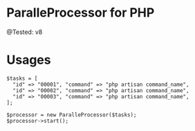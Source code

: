# ParalleProcessor for PHP
@Tested: v8


# Usages 

```
$tasks = [
  "id" => "00001", "command" => "php artisan command_name",
  "id" => "00002", "command" => "php artisan command_name",
  "id" => "00003", "command" => "php artisan command_name",
];

$processor = new ParalleProcessor($tasks);
$processor->start();

```
